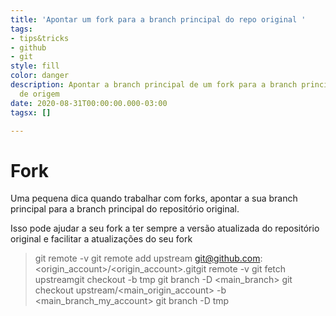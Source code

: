 ```yaml
---
title: 'Apontar um fork para a branch principal do repo original '
tags:
- tips&tricks
- github
- git
style: fill
color: danger
description: Apontar a branch principal de um fork para a branch principal do repo
  de origem
date: 2020-08-31T00:00:00.000-03:00
tagsx: []

---
```

# Fork

Uma pequena dica quando trabalhar com forks, apontar a sua branch principal para a branch principal do repositório original.

Isso pode ajudar a seu fork a ter sempre a versão atualizada do repositório original e facilitar a atualizações do seu fork

> git remote -v
> git remote add upstream git@github.com:<origin_account>/<origin_account>.gitgit
> remote -v
> git fetch upstreamgit checkout -b tmp
> git branch -D <main_branch>
> git checkout upstream/<main_origin_account> -b <main_branch_my_account>
> git branch -D tmp